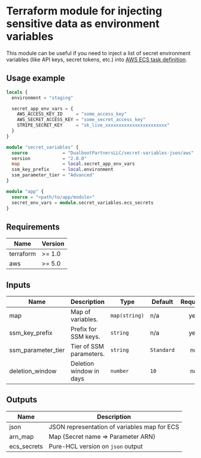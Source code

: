 # Terraform module for injecting sensitive data as environment variables

This module can be useful if you need to inject a list of secret environment variables (like API keys, secret tokens, etc.) into
[AWS ECS task definition](https://docs.aws.amazon.com/AmazonECS/latest/developerguide/specifying-sensitive-data-parameters.html#secrets-envvar-parameters).

## Usage example

```terraform
locals {
  environment = "staging"

  secret_app_env_vars = {
    AWS_ACCESS_KEY_ID     = "some_access_key"
    AWS_SECRET_ACCESS_KEY = "some_secret_access_key"
    STRIPE_SECRET_KEY     = "sk_live_xxxxxxxxxxxxxxxxxxxxxxx"
  }
}

module "secret_variables" {
  source             = "DualbootPartnersLLC/secret-variables-json/aws"
  version            = "2.0.0"
  map                = local.secret_app_env_vars
  ssm_key_prefix     = local.environment
  ssm_parameter_tier = "Advanced"
}

module "app" {
  source = "<path/to/app/module>"
  secret_env_vars = module.secret_variables.ecs_secrets
}

```

## Requirements

| Name      | Version |
|-----------|---------|
| terraform | \>= 1.0 |
| aws       | \>= 5.0 |

## Inputs

| Name               | Description             | Type          | Default     | Required |
|--------------------|-------------------------|---------------|-------------|:--------:|
| map                | Map of variables.       | `map(string)` | n/a         |   yes    |
| ssm_key_prefix     | Prefix for SSM keys.    | `string`      | n/a         |   yes    |
| ssm_parameter_tier | Tier of SSM parameters. | `string`      | `Standard`  |    no    |
| deletion_window    | Deletion window in days | `number`      | `10`        |    no    |

## Outputs

| Name        | Description                                  |
|-------------|----------------------------------------------|
| json        | JSON representation of variables map for ECS |
| arn_map     | Map {Secret name => Parameter ARN}           |
| ecs_secrets | Pure-HCL version on `json` output            |
